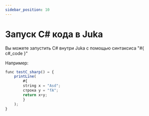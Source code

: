 ```yaml
---
sidebar_position: 10
---
```


# Запуск C# кода в Juka

Вы можете запустить C# внутри Juka с помощью синтаксиса "#{ c#_code }"

Например:
```jsx
func testC_sharp() = {
    printLine(
        #{
        string x = "Asd";
        строка y = "fA";
        return x+y;
        }
    );
}
```